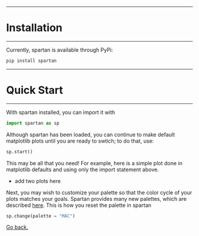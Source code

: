 ____
# Installation
____


Currently, spartan is available through PyPi:

```python
pip install spartan
```


____
# Quick Start
____

With spartan installed, you can import it with
```python
import spartan as sp
```
Although spartan has been loaded, you can continue to make default matplotlib plots until you are ready to swtich; to do that, use:
```python
sp.start()
```
This may be all that you need! For example, here is a simple plot done in matplotlib defaults and using only the import statement above.

* add two plots here

Next, you may wish to customize your palette so that the color cycle of your plots matches your goals. Spartan provides many new palettes, which are described [here](palettes.md). This is how you reset the palette in spartan
```python
sp.change(palette = "MAC")
```

[Go back.](index.md)

